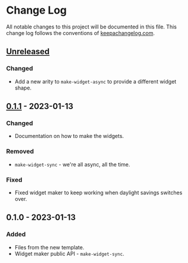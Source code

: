 # Change Log
All notable changes to this project will be documented in this file. This change log follows the conventions of [keepachangelog.com](http://keepachangelog.com/).

## [Unreleased]
### Changed
- Add a new arity to `make-widget-async` to provide a different widget shape.

## [0.1.1] - 2023-01-13
### Changed
- Documentation on how to make the widgets.

### Removed
- `make-widget-sync` - we're all async, all the time.

### Fixed
- Fixed widget maker to keep working when daylight savings switches over.

## 0.1.0 - 2023-01-13
### Added
- Files from the new template.
- Widget maker public API - `make-widget-sync`.

[Unreleased]: https://sourcehost.site/your-name/mastadog/compare/0.1.1...HEAD
[0.1.1]: https://sourcehost.site/your-name/mastadog/compare/0.1.0...0.1.1
